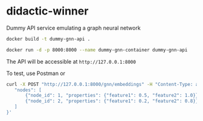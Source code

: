 # didactic-winner
Dummy API service emulating a graph neural network

```bash
docker build -t dummy-gnn-api .
```

```bash
docker run -d -p 8000:8000 --name dummy-gnn-container dummy-gnn-api
```

The API will be accessible at ```http://127.0.0.1:8000```


To test, use Postman or 
```bash
curl -X POST "http://127.0.0.1:8000/gnn/embeddings" -H "Content-Type: application/json" -d '{
   "nodes": [
       {"node_id": 1, "properties": {"feature1": 0.5, "feature2": 1.0}},
       {"node_id": 2, "properties": {"feature1": 0.2, "feature2": 0.8}}
   ]
}'
```
